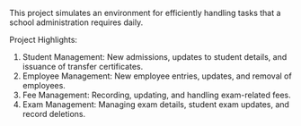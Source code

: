 This project simulates an environment for efficiently handling tasks that a school 
administration requires daily.


 Project Highlights:
1. Student Management: New admissions, updates to student details, and issuance of 
transfer certificates.
2. Employee Management: New employee entries, updates, and removal of employees.
3. Fee Management: Recording, updating, and handling exam-related fees.
4. Exam Management: Managing exam details, student exam updates, and record 
deletions.
